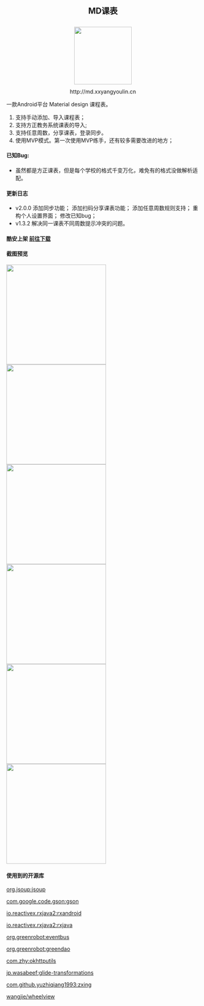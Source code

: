 <div align=center><h2 style="width:100%;text-align:center">MD课表</h2></div>

<div align=center><img style="display:black;margin:10px auto;" src="https://github.com/mnnyang/GzuClassSchedule/blob/master/img/ic_launcher-web.png" width="150" height="auto"/></div>
<div align=center>http://md.xxyangyoulin.cn</div>
  
    
一款Android平台 Material design 课程表。

<!--more-->

1. 支持手动添加、导入课程表；
2. 支持方正教务系统课表的导入;
3. 支持任意周数，分享课表，登录同步。
4. 使用MVP模式。第一次使用MVP练手，还有较多需要改进的地方；


#### 已知Bug: 
- 虽然都是方正课表，但是每个学校的格式千变万化，难免有的格式没做解析适配。

#### 更新日志
- v2.0.0
    添加同步功能；
    添加扫码分享课表功能；
    添加任意周数规则支持；
    重构个人设置界面；
    修改已知bug；
- v1.3.2
    解决同一课表不同周数提示冲突的问题。

#### **酷安上架 [前往下载](https://www.coolapk.com/apk/com.mnnyang.gzuclassschedule)**

#### 截图预览

<img src="https://github.com/mnnyang/GzuClassSchedule/blob/master/img/show1.png" width="260" height="auto"><img src="https://github.com/mnnyang/GzuClassSchedule/blob/master/img/show2.png" width="260" height="auto">
<img src="https://github.com/mnnyang/GzuClassSchedule/blob/master/img/show3.png" width="260" height="auto"><img src="https://github.com/mnnyang/GzuClassSchedule/blob/master/img/show4.png" width="260" height="auto">
<img src="https://github.com/mnnyang/GzuClassSchedule/blob/master/img/show8.png" width="260" height="auto"><img src="https://github.com/mnnyang/GzuClassSchedule/blob/master/img/show9.png" width="260" height="auto">

#### 使用到的开源库

[org.jsoup:jsoup](https://jsoup.org/download)

[com.google.code.gson:gson](https://github.com/google/gson)

[io.reactivex.rxjava2:rxandroid](https://github.com/ReactiveX/RxAndroid)

[io.reactivex.rxjava2:rxjava](https://github.com/ReactiveX/RxJava)

[org.greenrobot:eventbus](https://github.com/greenrobot/EventBus)

[org.greenrobot:greendao](https://github.com/greenrobot/greenDAO)

[com.zhy:okhttputils](https://github.com/hongyangAndroid/okhttputils)

[jp.wasabeef:glide-transformations](https://github.com/wasabeef/glide-transformations)

[com.github.yuzhiqiang1993:zxing](https://github.com/yuzhiqiang1993/zxing)

[wangjie/wheelview](https://github.com/wangjiegulu/WheelView)

